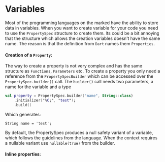 # Variables

Most of the programming languages on the marked have the ability to store data in variables.
When you want to create variable for your code you need to use the `PropertySpec` structure to create them.
Its could be a bit annoying that the structure which allows the creation variables doesn't have the same name. 
The reason is that the definition from `Dart` names them `Properties`.

#### Creation of a `Property`:

The way to create a property is not very complex and has the same structure as `Functions`, `Parameters` etc.
To create a property you only need a reference from the `PropertySpecBuilder` which can be accessed over the `PropertySpec.builder()` call.
The `builder()` call needs two parameters, a name for the variable and a type

```kotlin
val property = PropertySpec.builder("name", String::class)
    .initializer("%C;", "test");
    .build()
```

Which generates:
```text
String name = 'test';
```

By default, the PropertySpec produces a null safety variant of a variable, which follows the guidelines from the language.
When the context requires a nullable variant use `nullable(true)` from the builder.

#### Inline properties:


